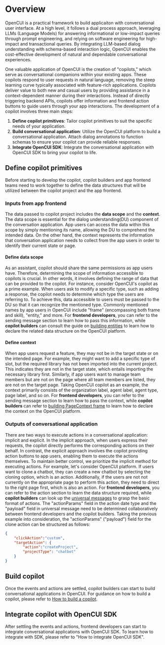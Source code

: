 # Overview

OpenCUI is a practical framework to build applicaiton with conversational user interface. At a high level, it follows a dual process approach, leveraging LLMs (Language Models) for answering informational or low-impact queries through prompt engineering, and relying on software engineering for high-impact and transactional queries. By integrating LLM-based dialog understanding with schema-based interaction logic, OpenCUI enables the cost-effective development of natural and dependable conversational experiences.

One valuable application of OpenCUI is the creation of "copilots," which serve as conversational companions within your existing apps. These copilots respond to user requests in natural language, removing the steep learning curve typically associated with feature-rich applications. Copilots deliver value to both new and casual users by providing assistance in a context-dependent manner during their interactions. Instead of directly triggering backend APIs, copilots offer information and frontend action buttons to guide users through your app interactions. The development of a copilot involves three main steps:
1. **Define copilot primitives**: Tailor copilot primitives to suit the specific needs of your application.
2. **Build conversational application**: Utilize the OpenCUI platform to build a conversational application. Attach dialog annotations to function schemas to ensure your copilot can provide reliable responses.
3. **Integrate OpenCUI SDK**: Integrate the conversational application with OpenCUI SDK to bring your copilot to life.

## Define copilot primitives
Before starting to develop the copilot, copilot builders and app frontend teams need to work together to define the data structures that will be utilized between the copilot project and the app frontend. 

### Inputs from app frontend
The data passed to copilot project includes the **data scope** and the **context**. The data scope is essential for the dialog understanding(DU) component of the conversation application. App users can access the data within this scope by simply mentioning its name, allowing the DU to comprehend the intended data.  On the other hand, the context represents the information that conversation application needs to collect from the app users in order to identify their current state or page. 

#### Define data scope
As an assistant, copilot should share the same permissions as app users have. Therefore, determining the scope of information accessible to copilots is crucial. In other words, it involves defining the range of data that can be provided to the copilot.
For instance, consider OpenCUI's copilot as a prime example. When users ask to modify a specific type, such as adding a response, the copilot needs to determine which type the users are referring to. To achieve this, data accessible to users must be passed to the DU so that it can recognize the mentioned type. Commonly mentioned names by app users in OpenCUI include "frame" (encompassing both frame and skill), "entity," and more. For **frontend developers**, you can refer to the sending message section to learn how to pass this information, while **copilot builders** can consult the guide on [building entities](./build-copilot.md#build-entities) to learn how to declare the related data structure on the OpenCUI platform.

#### Define context
When app users request a feature, they may not be in the target state or on the intended page. For example, they might want to add a specific type of slot, but the required library has not been imported into the current project. This indicates they are not in the target state, which entails importing the necessary library first. Similarly, if app users want to manage team members but are not on the page where all team members are listed, they are not on the target page.
Taking OpenCUI copilot as an example, the context primarily consists of the organization label, agent label, agent type, page label, and so on. For **frontend developers**, you can refer to the sending message section to learn how to pass the context, while **copilot builders** can refer to [building PageContext frame](./build-copilot.md#build-a-frame) to learn how to declare the context on the OpenCUI platform.

### Outputs of conversational application
There are two ways to execute actions in a conversational application: implicit and explicit. In the implicit approach, when users express their requests, the copilot directly performs the corresponding actions on their behalf. In contrast, the explicit approach involves the copilot providing action buttons to app users, enabling them to execute the actions themselves. To maintain better control, we prioritize the implicit method for executing actions.
For example, let's consider OpenCUI platform. If users want to clone a chatbot, they can create a new chatbot by selecting the cloning option, which is an action. Additionally, if the users are not not currently on the appropriate page to perform this action, they need to direct to the right page first, which is also an action. For **frontend developers**, you can refer to the action section to learn the data structure required, while **copilot builders** can look up the [universal messages](https://opencui.io/reference/channels/universalmessage.html#json-representation) to grasp the basic format of actions. The "actionParams" field in the action date type and the "payload" field in universal message need to be determined collaboratively between frontend developers and the copilot builders. Taking the previous example into consideration, the "actionParams" ("payload") field for the clone action can be structured as follows:
```json
{
    "clickAction":"custom",
    "targetAction": {
        "action":"createProject",
        "projectType": "chatbot"
    }
}
```

## Build copilot
Once the events and actions are settled, copilot builders can start to build conversational applications in OpenCUI. For guidance on how to build a copilot, please refer to [How to build a copilot](./build-copilot.md).

## Integrate copilot with OpenCUI SDK
After settling the events and actions, frontend developers can start to integrate conversational applications with OpenCUI SDK. To learn how to integrate with SDK, please refer to "How to integrate OpenCUI SDK".